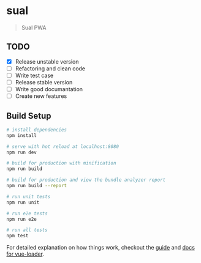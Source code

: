 # sual

> Sual PWA

## TODO

- [x] Release unstable version
- [ ] Refactoring and clean code
- [ ] Write test case
- [ ] Release stable version
- [ ] Write good documantation
- [ ] Create new features

## Build Setup

``` bash
# install dependencies
npm install

# serve with hot reload at localhost:8080
npm run dev

# build for production with minification
npm run build

# build for production and view the bundle analyzer report
npm run build --report

# run unit tests
npm run unit

# run e2e tests
npm run e2e

# run all tests
npm test
```

For detailed explanation on how things work, checkout the [guide](http://vuejs-templates.github.io/webpack/) and [docs for vue-loader](http://vuejs.github.io/vue-loader).
